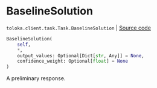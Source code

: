 # BaselineSolution
`toloka.client.task.Task.BaselineSolution` | [Source code](https://github.com/Toloka/toloka-kit/blob/v1.1.1/src/client/task.py#L85)

```python
BaselineSolution(
    self,
    *,
    output_values: Optional[Dict[str, Any]] = None,
    confidence_weight: Optional[float] = None
)
```

A preliminary response.

